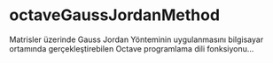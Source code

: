 # octaveGaussJordanMethod

Matrisler üzerinde Gauss Jordan Yönteminin uygulanmasını bilgisayar ortamında gerçekleştirebilen Octave programlama dili fonksiyonu...
